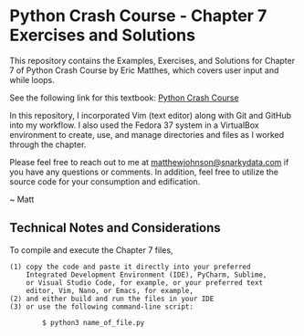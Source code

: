 # Python Crash Course - Chapter 7 Exercises and Solutions

This repository contains the Examples, Exercises, and Solutions for Chapter 7 of Python Crash Course by Eric Matthes, which covers
user input and while loops.

See the following link for this textbook: <a href="https://www.amazon.com/Python-Crash-Course-Hands-Project-Based/dp/1593276036?ref_=ast_sto_dp" target="_blank" title="Python Crash Course">Python Crash Course</a>

In this repository, I incorporated Vim (text editor) along with Git and GitHub into my workflow. I also used the Fedora 37 system in a VirtualBox
environment to create, use, and manage directories and files as I worked through the chapter.

Please feel free to reach out to me at matthewjohnson@snarkydata.com if you have any questions or comments. In addition, feel free to utilize the
source code for your consumption and edification.

~ Matt

Technical Notes and Considerations
--------------------------------------------------------------------------------

To compile and execute the Chapter 7 files,

    (1) copy the code and paste it directly into your preferred
        Integrated Development Environment (IDE), PyCharm, Sublime,
        or Visual Studio Code, for example, or your preferred text
        editor, Vim, Nano, or Emacs, for example,
    (2) and either build and run the files in your IDE
    (3) or use the following command-line script:

            $ python3 name_of_file.py


